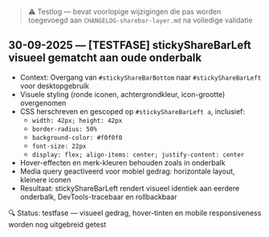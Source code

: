 > ⚠️ Testlog — bevat voorlopige wijzigingen die pas worden toegevoegd aan `CHANGELOG-sharebar-layer.md` na volledige validatie

## 30-09-2025 — [TESTFASE] stickyShareBarLeft visueel gematcht aan oude onderbalk

- Context: Overgang van `#stickyShareBarBottom` naar `#stickyShareBarLeft` voor desktopgebruik
- Visuele styling (ronde iconen, achtergrondkleur, icon-grootte) overgenomen
- CSS herschreven en gescoped op `#stickyShareBarLeft a`, inclusief:
  - `width: 42px; height: 42px`
  - `border-radius: 50%`
  - `background-color: #f0f0f0`
  - `font-size: 22px`
  - `display: flex; align-items: center; justify-content: center`
- Hover-effecten en merk-kleuren behouden zoals in onderbalk
- Media query geactiveerd voor mobiel gedrag: horizontale layout, kleinere iconen
- Resultaat: stickyShareBarLeft rendert visueel identiek aan eerdere onderbalk, DevTools-tracebaar en rollbackbaar

🔍 Status: testfase — visueel gedrag, hover-tinten en mobile responsiveness worden nog uitgebreid getest
